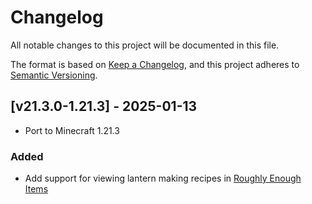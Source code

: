 # Changelog
All notable changes to this project will be documented in this file.

The format is based on [Keep a Changelog](https://keepachangelog.com/en/1.0.0/),
and this project adheres to [Semantic Versioning](https://semver.org/spec/v2.0.0.html).

## [v21.3.0-1.21.3] - 2025-01-13
- Port to Minecraft 1.21.3
### Added
- Add support for viewing lantern making recipes in [Roughly Enough Items](https://modrinth.com/mod/rei)
